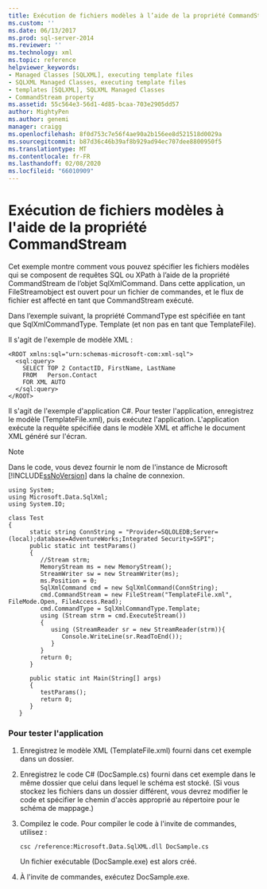 ```yaml
---
title: Exécution de fichiers modèles à l’aide de la propriété CommandStream | Microsoft Docs
ms.custom: ''
ms.date: 06/13/2017
ms.prod: sql-server-2014
ms.reviewer: ''
ms.technology: xml
ms.topic: reference
helpviewer_keywords:
- Managed Classes [SQLXML], executing template files
- SQLXML Managed Classes, executing template files
- templates [SQLXML], SQLXML Managed Classes
- CommandStream property
ms.assetid: 55c564e3-56d1-4d85-bcaa-703e2905dd57
author: MightyPen
ms.author: genemi
manager: craigg
ms.openlocfilehash: 8f0d753c7e56f4ae90a2b156ee8d521518d0029a
ms.sourcegitcommit: b87d36c46b39af8b929ad94ec707dee8800950f5
ms.translationtype: MT
ms.contentlocale: fr-FR
ms.lasthandoff: 02/08/2020
ms.locfileid: "66010909"
---
```

# <a name="executing-template-files-by-using-the-commandstream-property"></a>Exécution de fichiers modèles à l'aide de la propriété CommandStream
  Cet exemple montre comment vous pouvez spécifier les fichiers modèles qui se composent de requêtes SQL ou XPath à l’aide de la propriété CommandStream de l’objet SqlXmlCommand. Dans cette application, un FileStreamobject est ouvert pour un fichier de commandes, et le flux de fichier est affecté en tant que CommandStream exécuté.  
  
 Dans l’exemple suivant, la propriété CommandType est spécifiée en tant que SqlXmlCommandType. Template (et non pas en tant que TemplateFile).  
  
 Il s'agit de l'exemple de modèle XML :  
  
```  
<ROOT xmlns:sql="urn:schemas-microsoft-com:xml-sql">  
  <sql:query>  
    SELECT TOP 2 ContactID, FirstName, LastName   
    FROM   Person.Contact  
    FOR XML AUTO  
  </sql:query>  
</ROOT>  
```  
  
 Il s'agit de l'exemple d'application C#. Pour tester l'application, enregistrez le modèle (TemplateFile.xml),  puis exécutez l'application. L'application exécute la requête spécifiée dans le modèle XML et affiche le document XML généré sur l'écran.  
  
> [!NOTE]  
>  Dans le code, vous devez fournir le nom de l'instance de Microsoft [!INCLUDE[ssNoVersion](../../../includes/ssnoversion-md.md)] dans la chaîne de connexion.  
  
```  
using System;  
using Microsoft.Data.SqlXml;  
using System.IO;  
  
class Test  
{  
      static string ConnString = "Provider=SQLOLEDB;Server=(local);database=AdventureWorks;Integrated Security=SSPI";  
      public static int testParams()  
      {  
         //Stream strm;  
         MemoryStream ms = new MemoryStream();  
         StreamWriter sw = new StreamWriter(ms);  
         ms.Position = 0;  
         SqlXmlCommand cmd = new SqlXmlCommand(ConnString);  
         cmd.CommandStream = new FileStream("TemplateFile.xml", FileMode.Open, FileAccess.Read);  
         cmd.CommandType = SqlXmlCommandType.Template;  
         using (Stream strm = cmd.ExecuteStream())  
         {  
            using (StreamReader sr = new StreamReader(strm)){  
               Console.WriteLine(sr.ReadToEnd());  
            }  
         }  
         return 0;        
      }  
  
      public static int Main(String[] args)  
      {  
         testParams();     
         return 0;  
      }  
   }  
```  
  
### <a name="to-test-the-application"></a>Pour tester l'application  
  
1.  Enregistrez le modèle XML (TemplateFile.xml) fourni dans cet exemple dans un dossier.  
  
2.  Enregistrez le code C# (DocSample.cs) fourni dans cet exemple dans le même dossier que celui dans lequel le schéma est stocké. (Si vous stockez les fichiers dans un dossier différent, vous devrez modifier le code et spécifier le chemin d'accès approprié au répertoire pour le schéma de mappage.)  
  
3.  Compilez le code. Pour compiler le code à l'invite de commandes, utilisez :  
  
    ```  
    csc /reference:Microsoft.Data.SqlXML.dll DocSample.cs  
    ```  
  
     Un fichier exécutable (DocSample.exe) est alors créé.  
  
4.  À l'invite de commandes, exécutez DocSample.exe.  
  
  
